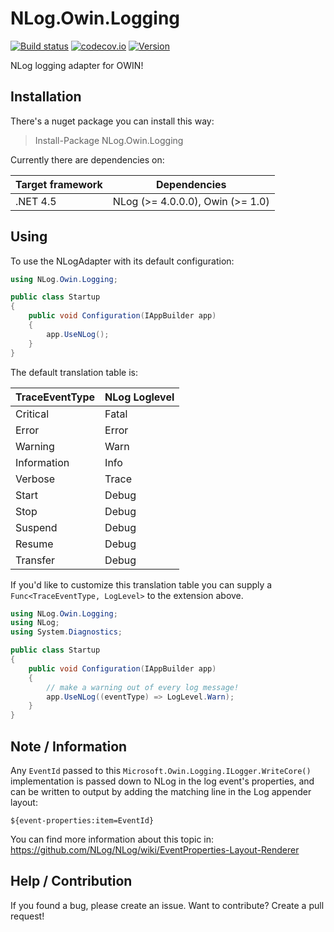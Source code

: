 # NLog.Owin.Logging

[![Build status](https://ci.appveyor.com/api/projects/status/25xa6el222x7fhwe/branch/master?svg=true)](https://ci.appveyor.com/project/nlog/nlog-owin-logging/branch/master)
[![codecov.io](https://codecov.io/github/NLog/NLog.Owin.Logging/coverage.svg?branch=master)](https://codecov.io/github/NLog/NLog.Owin.Logging?branch=master)
[![Version](https://badge.fury.io/nu/NLog.Owin.Logging.svg)](https://www.nuget.org/packages/NLog.Owin.Logging)

NLog logging adapter for OWIN!

## Installation

There's a nuget package you can install this way:

> Install-Package NLog.Owin.Logging

Currently there are dependencies on:

| Target framework | Dependencies |
|---|---|
| .NET 4.5 | NLog (>= 4.0.0.0), Owin (>= 1.0) |

## Using

To use the NLogAdapter with its default configuration:

```C#
using NLog.Owin.Logging;

public class Startup
{
	public void Configuration(IAppBuilder app)
	{
		app.UseNLog();
	}
}
```

The default translation table is:

| TraceEventType	| NLog Loglevel |
|-------------------|---------------|
| Critical			| Fatal			|
| Error				| Error 		|
| Warning			| Warn 			|
| Information		| Info 			|
| Verbose			| Trace 		|
| Start				| Debug 		|
| Stop				| Debug 		|
| Suspend			| Debug 		|
| Resume			| Debug 		|
| Transfer			| Debug 		|

If you'd like to customize this translation table you can supply a `Func<TraceEventType, LogLevel>` to the extension above.

```C#
using NLog.Owin.Logging;
using NLog;
using System.Diagnostics;

public class Startup
{
	public void Configuration(IAppBuilder app)
	{
		// make a warning out of every log message!
		app.UseNLog((eventType) => LogLevel.Warn);
	}
}
```

## Note / Information

Any `EventId` passed to this `Microsoft.Owin.Logging.ILogger.WriteCore()` implementation is passed down to NLog in the log event's properties, and can be written to output by adding the matching line in the Log appender layout:

```
${event-properties:item=EventId}
```

You can find more information about this topic in: https://github.com/NLog/NLog/wiki/EventProperties-Layout-Renderer

## Help / Contribution

If you found a bug, please create an issue. Want to contribute? Create a pull request!

